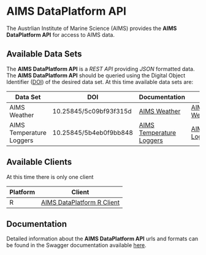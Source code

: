 AIMS DataPlatform API
=====================

The Austrlian Institute of Marine Science (AIMS) provides the __AIMS DataPlatform API__ for access to AIMS data.

Available Data Sets
-------------------

The __AIMS DataPlatform API__ is a *REST API* providing *JSON* formatted data.  The __AIMS DataPlatform API__ should be queried using the Digital Object Identifier ([DOI](https://doi.org)) of the desired data set.  At this time available data sets are:

Data Set                 | DOI                    | Documentation                                   | Resolve DOI
-------------------------|------------------------|-------------------------------------------------|-------------------------------------------------------------------------
AIMS Weather             | 10.25845/5c09bf93f315d | [AIMS Weather](weather)                         | [AIMS Weather](https://doi.org/10.25845/5c09bf93f315d){:target="_blank"}
AIMS Temperature Loggers | 10.25845/5b4eb0f9bb848 | [AIMS Temperature Loggers](temperature-loggers) | [AIMS Temperature Loggers](https://doi.org/10.25845/5b4eb0f9bb848){:target="_blank"}

Available Clients
-----------------

At this time there is only one client

Platform | Client
---------|--------------------------------------------------------------------
R        | [AIMS DataPlatform R Client](http://aims.github.io/data-platform-r)

Documentation
-------------

Detailed information about the __AIMS DataPlatform API__ urls and formats can be found in the Swagger documentation available [here](swagger).
                                                                                 
